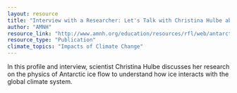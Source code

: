 ```yaml
---
layout: resource
title: "Interview with a Researcher: Let's Talk with Christina Hulbe about Studying Ice Flows for Clues to Climate Change "
author: "AMNH"
resource_link: "http://www.amnh.org/education/resources/rfl/web/antarctica/i_hulbe.html"
resource_type: "Publication"
climate_topics: "Impacts of Climate Change"
---
```


In this profile and interview, scientist Christina Hulbe discusses her research on the physics of Antarctic ice flow to understand how ice interacts with the global climate system.
